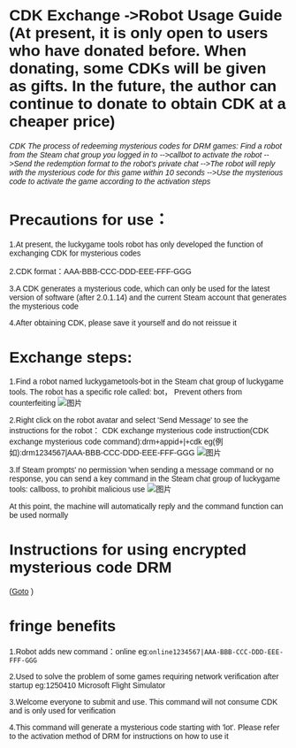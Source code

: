 <link href="https://fonts.googleapis.com/css?family=Poppins&display=swap" rel="stylesheet">
<style>
body {
  background-image: url('background.jpg'); 
  background-size: cover; 
  background-position: center;
  background-repeat: no-repeat; 
  background-attachment: fixed; 
  font-family: 'Poppins', sans-serif;
}
</style>

<div id="google_translate_element"></div>

<script type="text/javascript">
function googleTranslateElementInit() {
  new google.translate.TranslateElement({pageLanguage: 'en'}, 'google_translate_element');
}
</script>
<script type="text/javascript" src="//translate.google.com/translate_a/element.js?cb=googleTranslateElementInit" defer></script>

# CDK Exchange ->Robot Usage Guide (At present, it is only open to users who have donated before. When donating, some CDKs will be given as gifts. In the future, the author can continue to donate to obtain CDK at a cheaper price)
###### CDK The process of redeeming mysterious codes for DRM games: Find a robot from the Steam chat group you logged in to -->callbot to activate the robot -->Send the redemption format to the robot's private chat -->The robot will reply with the mysterious code for this game within 10 seconds -->Use the mysterious code to activate the game according to the activation steps
# Precautions for use：

1.At present, the luckygame tools robot has only developed the function of exchanging CDK for mysterious codes

2.CDK format：AAA-BBB-CCC-DDD-EEE-FFF-GGG

3.A CDK generates a mysterious code, which can only be used for the latest version of software (after 2.0.1.14) and the current Steam account that generates the mysterious code

4.After obtaining CDK, please save it yourself and do not reissue it

# Exchange steps:

1.Find a robot named luckygametools-bot in the Steam chat group of luckygame tools. The robot has a specific role called: bot， Prevent others from counterfeiting
![图片](https://github.com/user-attachments/assets/9182c8a6-ad50-49b2-9f53-d5bcd192795b)

2.Right click on the robot avatar and select 'Send Message' to see the instructions for the robot：
CDK exchange mysterious code instruction(CDK exchange mysterious code command):drm+appid+|+cdk
eg(例如):drm1234567|AAA-BBB-CCC-DDD-EEE-FFF-GGG
![图片](https://github.com/user-attachments/assets/0f621163-de7a-4f50-89f8-8f51209db8c3)



3.If Steam prompts' no permission 'when sending a message command or no response, you can send a key command in the Steam chat group of luckygame tools: callboss, to prohibit malicious use
![图片](https://github.com/user-attachments/assets/428203f8-3f5b-4d7e-818f-c842ec4772eb)

At this point, the machine will automatically reply and the command function can be used normally

# Instructions for using encrypted mysterious code DRM 
(<a href="https://luckygametools.github.io/README_en.html#supporting-automatic-authorization-activation-for-drm-games-requ" target="_blank">Goto</a> )

# fringe benefits

 1.Robot adds new command：online  eg:`online1234567|AAA-BBB-CCC-DDD-EEE-FFF-GGG`
 
 2.Used to solve the problem of some games requiring network verification after startup  eg:1250410 Microsoft Flight Simulator 
 
 3.Welcome everyone to submit and use. This command will not consume CDK and is only used for verification

 4.This command will generate a mysterious code starting with 'lot'. Please refer to the activation method of DRM for instructions on how to use it
